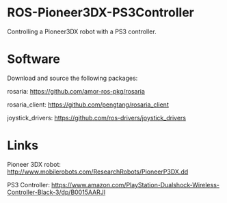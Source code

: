 # ROS-Pioneer3DX-PS3Controller

Controlling a Pioneer3DX robot with a PS3 controller.

# Software

Download and source the following packages:

rosaria: https://github.com/amor-ros-pkg/rosaria

rosaria_client: https://github.com/pengtang/rosaria_client

joystick_drivers: https://github.com/ros-drivers/joystick_drivers

# Links

Pioneer 3DX robot: http://www.mobilerobots.com/ResearchRobots/PioneerP3DX.dd

PS3 Controller: https://www.amazon.com/PlayStation-Dualshock-Wireless-Controller-Black-3/dp/B0015AARJI
